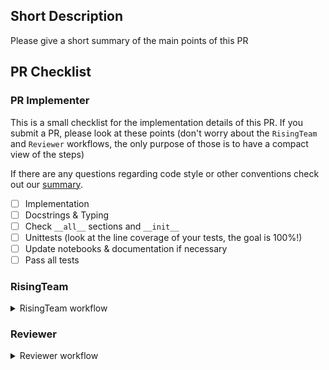 ## Short Description
Please give a short summary of the main points of this PR

## PR Checklist
### PR Implementer
This is a small checklist for the implementation details of this PR.
If you submit a PR, please look at these points (don't worry about the `RisingTeam`
and `Reviewer` workflows, the only purpose of those is to have a compact view of
the steps)

If there are any questions regarding code style or other conventions check out our 
[summary](https://github.com/PhoenixDL/rising/blob/master/CONTRIBUTING.md).

- [ ] Implementation
- [ ] Docstrings & Typing
- [ ] Check `__all__` sections and `__init__`
- [ ] Unittests (look at the line coverage of your tests, the goal is 100%!)
- [ ] Update notebooks & documentation if necessary
- [ ] Pass all tests

### RisingTeam
<details>
  <summary>RisingTeam workflow</summary>

  - [ ] Add pull request to project (optionally delete corresponding project note)
  - [ ] Assign correct label (if you don't have permission to do this, someone will do it for you. 
      Please make sure to communicate the current status of the pr.)
  - [ ] Does this PR close an Issue? (add `closes #IssueNumber` at the bottom if 
        not already in description)
</details>

### Reviewer
<details>
  <summary>Reviewer workflow</summary>
  
  - [ ] Do all tests pass? (Unittests, NotebookTests, Documentation)
  - [ ] Does the implementation follow `rising` design conventions?
  - [ ] Are the tests useful? (!!!) Are additional tests needed? 
        Can you think of critical points which should be covered in an additional test?
  - [ ] Optional: Check coverage locally / Check tests locally if GPU is necessary to execute
</details>
